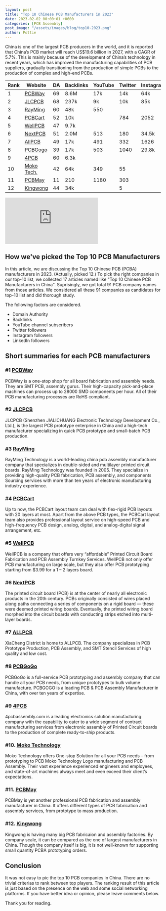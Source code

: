 ```yaml
---
layout: post
title: "Top 10 Chinese PCB Manufacturers in 2023"
date: 2023-02-02 00:00:01 +0600
categories: [PCB Assembly]
post_image: "/assets/images/blog/top10-2023.png"
author: Pottie
---
```


China is one of the largest PCB producers in the world, and it is reported that China’s PCB market will reach US$19.6 billion in 2027, with a CAGR of 5.7%. This is mainly because of the development of China’s technology in recent years, which has improved the manufacturing capabilities of PCB suppliers, gradually transitioning from the production of simple PCBs to the production of complex and high-end PCBs.

Rank | Website                                  | DA | Backlinks | YouTube | Twitter | Instagram | LinkedIn
-----|------------------------------------------|----|-----------|---------|---------|-----------|---------
1    | [PCBWay](https://pcbway.com)             | 69 | 8.6M      | 17k     | 14k     | 64k       |
2    | [JLCPCB](https://jlcpcb.com)             | 68 | 237k      | 9k      | 10k     | 85k       | 9116
3    | [RayMing](https://raypcb.com)            | 60 | 48k       | 550     |         |           | 8027
4    | [PCBCart](https://pcbcart.com)           | 52 | 10k       |         | 784     | 2052      | 7780
5    | [WellPCB](https://wellpcb.com)           | 47 | 9.7k      |         |         |           | 3975
6    | [NextPCB](http://nextpcb.com)            | 51 | 2.0M      | 513     | 180     | 34.5k     | 2941
7    | [AllPCB](https://allpcb.com)             | 49 | 17k       | 491     | 332     | 1626      | 1001
8    | [PCBGogo](https://pcbgogo.com)           | 39 | 17k       | 503     | 1040    | 29.8k     | 882
9    | [4PCB](https://4pcb.com)                 | 60 | 6.3k      |         |         |           | 882
10   | [Moko Tech.](https://mokotechnology.com) | 42 | 64k       | 349     | 55      |           | 622
11   | [PCBMay](https://www.pcbmay.com/)        | 11 | 210       | 1180    | 303     |           | 499
12   | [Kingwong](https://www.kinwong.com)      | 44 | 34k       |         | 5       |           | 1020

<div class="youtube-video-container">
    <iframe class="youtube-video" src="https://www.youtube.com/embed/9BDd_td0jtk" title="Top 10 Chinese PCB PCBA manufacturers in 2023" frameborder="0" allow="accelerometer; autoplay; clipboard-write; encrypted-media; gyroscope; picture-in-picture; web-share" allowfullscreen></iframe>
</div>


## How we've picked the Top 10 PCB Manufacturers

In this article, we are discussing the Top 10 Chinese PCB (PCBA) manufacturers in 2023. (Actually, picked 12.)
To pick the right companies in our top-10 list, we collected 17 articles named like "Top 10 Chinese PCB Manufacturers in China". Suprisingly, we got total 91 PCB company names from those articles. We considered all these 91 companies as candidates for top-10 list and did thorough study.

The following factors are considered.

* Domain Authority
* Backlinks
* YouTube channel subscribers
* Twitter followers
* Instagram followers
* LinkedIn followers


## Short summaries for each PCB manufacturers

### #1 [PCBWay](https://pcbway.com) 

PCBWay is a one-stop shop for all board fabrication and assembly needs. They are SMT PCB, assembly gurus. Their high-capacity pick-and-place machines can process up to 28000 SMD components per hour. All of their PCB manufacturing processes are RoHS compliant.

### #2 [JLCPCB](https://jlcpcb.com)

JLCPCB (Shenzhen JIALICHUANG Electronic Technology Development Co., Ltd.), is the largest PCB prototype enterprise in China and a high-tech manufacturer specializing in quick PCB prototype and small-batch PCB production. 

### #3 [RayMing](https://raypcb.com)

RayMing Technology is a world-leading china pcb assembly manufacturer company that specializes in double-sided and multilayer printed circuit boards. RayMing Technology was founded in 2005. They specialize in providing high-quality PCB fabrication, PCB assembly, and components Sourcing services with more than ten years of electronic manufacturing industry experience.

### #4 [PCBCart](https://pcbcart.com)

Up to now, the PCBCart layout team can deal with flex-rigid PCB layouts with 20 layers at most. Apart from the above PCB types, the PCBCart layout team also provides professional layout service on high-speed PCB and high-frequency PCB design, analog, digital, and analog-digital signal arrangement, etc.

### #5 [WellPCB](https://wellpcb.com)

WellPCB is a company that offers very “affordable” Printed Circuit Board Fabrication and PCB Assembly Turnkey Services. WellPCB not only offer PCB manufacturing on large scale, but they also offer PCB prototyping starting from $3.99 for a 1 – 2 layers board.

### #6 [NextPCB](http://nextpcb.com)

The printed circuit board (PCB) is at the center of nearly all electronic products in the 20th century. PCBs originally consisted of wires placed along paths connecting a series of components on a rigid board — these were deemed printed wiring boards. Eventually, the printed wiring board morphed into the circuit boards with conducting strips etched into multi-layer boards.

### #7 [ALLPCB](https://allpcb.com)

XiaCheng District is home to ALLPCB. The company specializes in PCB Prototype Production, PCB Assembly, and SMT Stencil Services of high quality and low cost.

### #8 [PCBGoGo](https://pcbgogo.com)

PCBGoGo is a full-service PCB prototyping and assembly company that can handle all your PCB needs, from unique prototypes to bulk volume manufacture. PCBGOGO is a leading PCB & PCB Assembly Manufacturer in China, with over ten years of expertise.

### #9 [4PCB](https://4pcb.com)

4pcbassembly.com is a leading electronics solution manufacturing company with the capability to cater to a wide segment of contract manufacturing services from electronic assembly of Printed Circuit boards to the production of complete ready-to-ship products.

### #10. [Moko Technology](https://mokotechnology.com)

Moko Technology offers One-stop Solution for all your PCB needs – from prototyping to PCB Moko Technology Logo manufacturing and PCB Assembly. Their vast experience experienced engineers and employees, and state-of-art machines always meet and even exceed their client’s expectations.

### #11. [PCBMay](https://www.pcbmay.com/)

PCBMay is yet another professional PCB fabrication and assembly manufacturer in China. It offers different types of PCB fabrication and assembly services, from prototype to mass production.

### #12. [Kingwong](https://www.kinwong.com)

Kingwong is having many big PCB fabricaion and assembly factories. By company scale, it can be compared as the one of largest manufacturers in China. Though the company itself is big, it is not well-known for supporting small quantity PCBA prototyping orders.


## Conclusion

It was not easy to pic the top 10 PCB companies in China.
There are no trivial criterias to rank between top players.
The ranking result of this article is just based on the presence on the web and some social networking platforms.
If you have better idea or opinion, please leave comments below.

Thank you for reading.